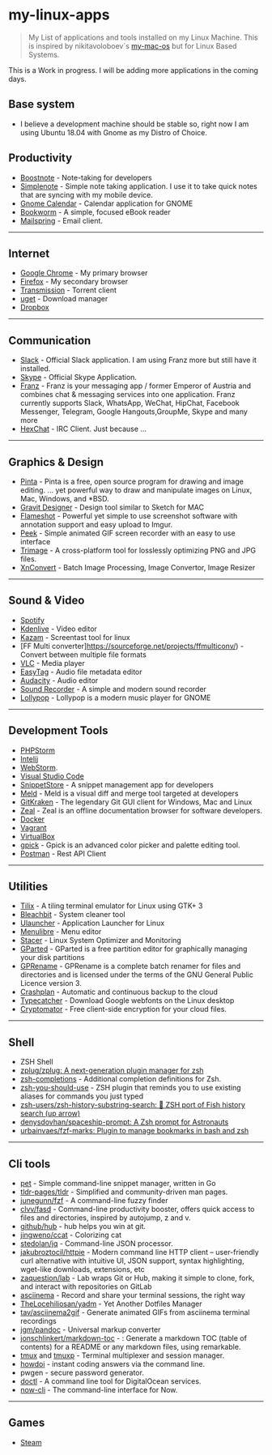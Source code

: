 # my-linux-apps

> My List of applications and tools installed on my Linux Machine. This is inspired by nikitavoloboev´s [my-mac-os](https://github.com/nikitavoloboev/my-mac-os)
but for Linux Based Systems.

This is a Work in progress. I will be adding more applications in the coming days.

## Base system

* I believe a development machine should be stable so, right now I am using Ubuntu 18.04 with Gnome as my Distro of Choice.

## Productivity

* [Boostnote](https://boostnote.io/) - Note-taking for developers
* [Simplenote](https://simplenote.com/) - Simple note taking application. I use it to take quick notes that are syncing with my mobile device.
* [Gnome Calendar](https://wiki.gnome.org/Apps/Calendar) - Calendar application for GNOME
* [Bookworm](https://babluboy.github.io/bookworm/) - A simple, focused eBook reader
* [Mailspring](https://getmailspring.com/) - Email client.

---

## Internet

* [Google Chrome](https://www.google.com/chrome/) - My primary browser
* [Firefox](https://www.mozilla.org/pt-PT/firefox/) - My secondary browser
* [Transmission](https://transmissionbt.com/) - Torrent client
* [uget](https://ugetdm.com/) - Download manager
* [Dropbox](https://www.dropbox.com/home#/)

---

## Communication

* [Slack](https://slack.com) - Official Slack application. I am using Franz more but still have it installed.
* [Skype](https://www.skype.com/) - Official Skype Application.
* [Franz](https://meetfranz.com/) - Franz is your messaging app / former Emperor of Austria and combines chat & messaging services into one application. Franz currently supports Slack, WhatsApp, WeChat, HipChat, Facebook Messenger, Telegram, Google Hangouts,GroupMe, Skype and many more
* [HexChat](https://hexchat.github.io/) - IRC Client. Just because ...

---

## Graphics & Design

* [Pinta](https://pinta-project.com/pintaproject/pinta/) - Pinta is a free, open source program for drawing and image editing. ... yet powerful way to draw and manipulate images on Linux, Mac, Windows, and *BSD.
* [Gravit Designer](https://www.designer.io/#interface) - Design tool similar to Sketch for MAC
* [Flameshot](https://github.com/lupoDharkael/flameshot) - Powerful yet simple to use screenshot software with annotation support and easy upload to Imgur.
* [Peek](https://github.com/phw/peek) - Simple animated GIF screen recorder with an easy to use interface
* [Trimage](https://trimage.org/) - A cross-platform tool for losslessly optimizing PNG and JPG files.
* [XnConvert](https://www.xnview.com/en/xnconvert/) - Batch Image Processing, Image Convertor, Image Resizer

---

## Sound & Video

* [Spotify](https://www.spotify.com/)
* [Kdenlive](http://www.kdenlive.org/) - Video editor
* [Kazam](https://launchpad.net/kazam) - Screentast tool for linux
* [FF Multi converter]https://sourceforge.net/projects/ffmulticonv/) - Convert between multiple file formats
* [VLC](http://www.videolan.org/vlc/) - Media player
* [EasyTag](https://wiki.gnome.org/Apps/EasyTAG) - Audio file metadata editor
* [Audacity](https://sourceforge.net/projects/audacity/) - Audio editor
* [Sound Recorder](https://wiki.gnome.org/Apps/SoundRecorder) - A simple and modern sound recorder
* [Lollypop](https://wiki.gnome.org/Apps/Lollypop) - Lollypop is a modern music player for GNOME


---

## Development Tools

* [PHPStorm](https://www.jetbrains.com/phpstorm/)
* [Intelij](https://www.jetbrains.com/idea/)
* [WebStorm](https://www.jetbrains.com/webstorm/).
* [Visual Studio Code](https://code.visualstudio.com/)
* [SnippetStore](https://github.com/ZeroX-DG/SnippetStore) -  A snippet management app for developers
* [Meld](http://meldmerge.org/) - Meld is a visual diff and merge tool targeted at developers
* [GitKraken](https://www.gitkraken.com/) - The legendary Git GUI client for Windows, Mac and Linux
* [Zeal](https://zealdocs.org/) - Zeal is an offline documentation browser for software developers.
* [Docker](https://www.docker.com/)
* [Vagrant](http://www.vagrantup.com)
* [VirtualBox](https://www.virtualbox.org/)
* [gpick](http://www.gpick.org/) - Gpick is an advanced color picker and palette editing tool.
* [Postman](https://www.getpostman.com/) - Rest API Client

---

## Utilities

* [Tilix](https://github.com/gnunn1/tilix) - A tiling terminal emulator for Linux using GTK+ 3
* [Bleachbit](https://www.bleachbit.org/) - System cleaner tool
* [Ulauncher](https://ulauncher.io/) - Application Launcher for Linux
* [Menulibre](https://launchpad.net/menulibre) - Menu editor
* [Stacer](https://github.com/oguzhaninan/Stacer) - Linux System Optimizer and Monitoring
* [GParted](https://gparted.sourceforge.io/) - GParted is a free partition editor for graphically managing your disk partitions
* [GPRename](http://gprename.sourceforge.net/) - GPRename is a complete batch renamer for files and directories and is licensed under the terms of the GNU General Public Licence version 3.
* [Crashplan](https://www.crashplan.com/en-us/) - Automatic and continuous backup to the cloud 
* [Typecatcher](https://github.com/andrewsomething/typecatcher) - Download Google webfonts on the Linux desktop
* [Cryptomator](https://cryptomator.org/) - Free client-side encryption for your cloud files.

---

## Shell

- ZSH Shell
- [zplug/zplug: A next\-generation plugin manager for zsh](https://github.com/zplug/zplug)
- [zsh-completions](https://github.com/zsh-users/zsh-completions) - Additional completion definitions for Zsh.
- [zsh-you-should-use](https://github.com/MichaelAquilina/zsh-you-should-use) - ZSH plugin that reminds you to use existing aliases for commands you just typed
- [zsh\-users/zsh\-history\-substring\-search: 🐠 ZSH port of Fish history search \(up arrow\)](https://github.com/zsh-users/zsh-history-substring-search)
- [denysdovhan/spaceship\-prompt: A Zsh prompt for Astronauts](https://github.com/denysdovhan/spaceship-prompt)
- [urbainvaes/fzf\-marks: Plugin to manage bookmarks in bash and zsh](https://github.com/urbainvaes/fzf-marks)

---

## Cli tools

- [pet](https://github.com/knqyf263/pet) - Simple command\-line snippet manager, written in Go
- [tldr\-pages/tldr](https://github.com/tldr-pages/tldr) - Simplified and community\-driven man pages.
- [junegunn/fzf](https://github.com/junegunn/fzf) -  A command-line fuzzy finder
- [clvv/fasd](https://github.com/clvv/fasd) - Command-line productivity booster, offers quick access to files and directories, inspired by autojump, z and v.
- [github/hub](https://github.com/github/hub) -  hub helps you win at git.
- [jingweno/ccat](https://github.com/jingweno/ccat) - Colorizing cat
- [stedolan/jq](https://github.com/stedolan/jq) -  Command-line JSON processor.
- [jakubroztocil/httpie](https://github.com/jakubroztocil/httpie) - Modern command line HTTP client – user-friendly curl alternative with intuitive UI, JSON support, syntax highlighting, wget-like downloads, extensions, etc
- [zaquestion/lab](https://github.com/zaquestion/lab) -  Lab wraps Git or Hub, making it simple to clone, fork, and interact with repositories on GitLab
- [asciinema](https://asciinema.org/) -  Record and share your terminal sessions, the right way
- [TheLocehiliosan/yadm](https://github.com/TheLocehiliosan/yadm) -  Yet Another Dotfiles Manager
- [tav/asciinema2gif](https://github.com/tav/asciinema2gif) -  Generate animated GIFs from asciinema terminal recordings
- [jgm/pandoc](https://github.com/jgm/pandoc) -  Universal markup converter
- [jonschlinkert/markdown\-toc](https://github.com/jonschlinkert/markdown-toc) - : Generate a markdown TOC (table of contents) for a README or any markdown files, using remarkable.
- [tmux](https://github.com/tmux/tmux) and [tmuxp](https://github.com/tmux-python/tmuxp) - Terminal multiplexer and session manager.
- [howdoi](https://github.com/gleitz/howdoi) - instant coding answers via the command line.
- pwgen - secure password generator.
- [doctl](https://github.com/digitalocean/doctl) - A command line tool for DigitalOcean services.
- [now-cli](https://github.com/zeit/now-cli) - The command-line interface for Now.

---

## Games

* [Steam](https://store.steampowered.com)
